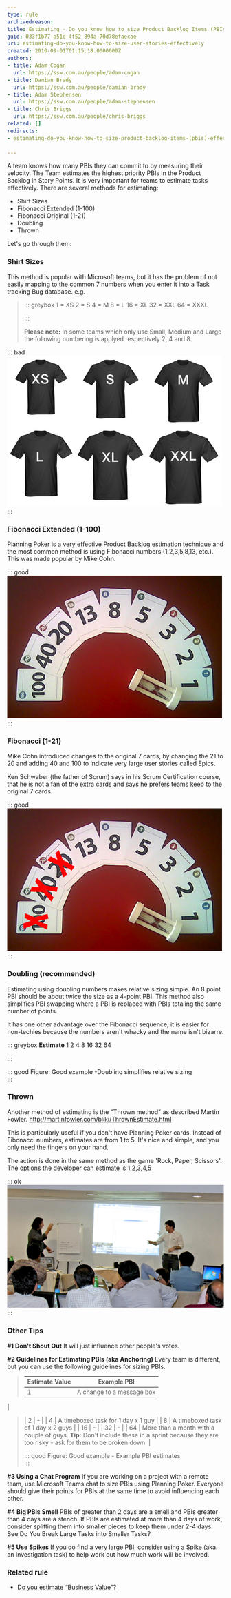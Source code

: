 ```yaml
---
type: rule
archivedreason: 
title: Estimating - Do you know how to size Product Backlog Items (PBIs) effectively?
guid: 033f1b77-a51d-4f52-894a-70d78efaecae
uri: estimating-do-you-know-how-to-size-user-stories-effectively
created: 2010-09-01T01:15:18.0000000Z
authors:
- title: Adam Cogan
  url: https://ssw.com.au/people/adam-cogan
- title: Damian Brady
  url: https://ssw.com.au/people/damian-brady
- title: Adam Stephensen
  url: https://ssw.com.au/people/adam-stephensen
- title: Chris Briggs
  url: https://ssw.com.au/people/chris-briggs
related: []
redirects:
- estimating-do-you-know-how-to-size-product-backlog-items-(pbis)-effectively

---
```


A team knows how many PBIs they can commit to by measuring their velocity. The Team estimates the highest priority PBIs in the Product Backlog in Story Points. It is very important for teams to estimate tasks effectively. There are several methods for estimating:

* Shirt Sizes
* Fibonacci Extended (1-100)
* Fibonacci Original (1-21)
* Doubling
* Thrown


<!--endintro-->

Let's go through them:

### Shirt Sizes

This method is popular with Microsoft teams, but it has the problem of not easily mapping to the common 7 numbers when you enter it into a Task tracking Bug database. e.g.


> ::: greybox
> 1 = XS
> 2 = S
> 4 = M
> 8 = L
> 16 = XL
> 32 = XXL
> 64 = XXXL
> 
> :::
> 
> **Please note:** In some teams which only use Small, Medium and Large the following numbering is applyed respectively 2, 4 and 8.



::: bad  
![Figure: Bad example - Estimation using T-Shirt sizes](size-stories-bad-example.jpg)  
:::

### Fibonacci Extended (1-100)

Planning Poker is a very effective Product Backlog estimation technique and the most common method is using Fibonacci numbers (1,2,3,5,8,13, etc.). This was made popular by Mike Cohn.


::: good  
![Figure: OK example - Estimation using Planning Poker with large numbers](size-stories-ok-example.jpg)  
:::

### Fibonacci (1-21)

Mike Cohn introduced changes to the original 7 cards, by changing the 21 to 20 and adding 40 and 100 to indicate very large user stories called Epics.

Ken Schwaber (the father of Scrum) says in his Scrum Certification course, that he is not a fan of the extra cards and says he prefers teams keep to the original 7 cards.


::: good  
![Figure: OK example - Estimation using Planning Poker with only small numbers](size-stories-good-example.jpg)  
:::

### Doubling (recommended)


Estimating using doubling numbers makes relative sizing simple. An 8 point PBI should be about twice the size as a 4-point PBI. This method also simplifies PBI swapping where a PBI is replaced with PBIs totaling the same number of points.

It has one other advantage over the Fibonacci sequence, it is easier for non-techies because the numbers aren't whacky and the name isn't bizarre.


::: greybox
 **Estimate** 
1
2
4
8
16
32
64

:::


::: good
Figure: Good example -Doubling simplifies relative sizing  
:::

### Thrown

Another method of estimating is the "Thrown method" as described Martin Fowler. http://martinfowler.com/bliki/ThrownEstimate.html

This is particularly useful if you don't have Planning Poker cards.  Instead of Fibonacci numbers, estimates are from 1 to 5.  It's nice and simple, and you only need the fingers on your hand.

The action is done in the same method as the game 'Rock, Paper, Scissors'. The options the developer can estimate is 1,2,3,4,5


::: ok  
![Figure: PBI estimates using the "Thrown method"](fist-method.jpg)  
:::

### Other Tips


**#1 Don't Shout Out** 
It will just influence other people's votes.

**#2 Guidelines for Estimating PBIs (aka Anchoring)** 
Every team is different, but you can use the following guidelines for sizing PBIs.


> | **Estimate Value**  | **Example PBI**  |
> | --- | --- |
> | 1 | A change to a message box
 |
> | 2
 | - |
> | 4
 | A timeboxed task for 1 day x 1 guy |
> | 8
 | A timeboxed task of 1 day x 2 guys |
> | 16
 | - |
> | 32
 | - |
> | 64
 | More than a month with a couple of guys.
 **Tip:** Don't include these in a sprint because they are too risky - ask for them to be broken down. |
> 
> 
> 
> ::: good
> Figure: Good example - Example PBI estimates  
> :::





**#3 Using a Chat Program** 
If you are working on a project with a remote team, use Microsoft Teams chat to size PBIs using Planning Poker.  Everyone should give their points for PBIs at the same time to avoid influencing each other.

**#4 Big PBIs Smell** 
PBIs of greater than 2 days are a smell and PBIs greater than 4 days are a stench. If PBIs are estimated at more than 4 days of work, consider splitting them into smaller pieces to keep them under 2-4 days.  See Do You Break Large Tasks into Smaller Tasks?

**#5 Use Spikes** 
If you do find a very large PBI, consider using a Spike (aka. an investigation task) to help work out how much work will be involved.

### Related rule


* [Do you estimate “Business Value”?](/Pages/Estimate-Business-Value.aspx)
